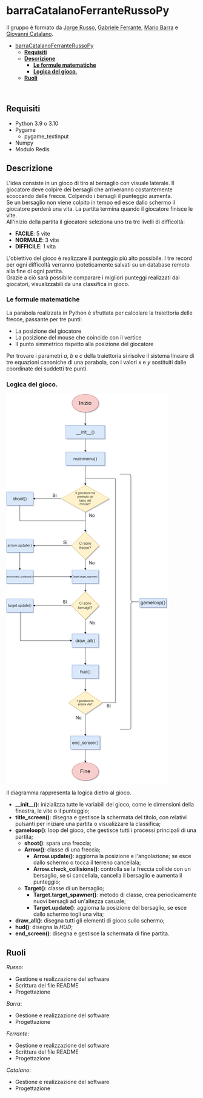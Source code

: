 # barraCatalanoFerranteRussoPy
Il gruppo è formato da [Jorge Russo](https://github.com/Jo-333), [Gabriele Ferrante](http://github.com/GabrieleFerrante/ferrantePy), [Mario Barra](https://github.com/MarioBarra114/Barra.Py) e [Giovanni Catalano](https://github.com/giovannicatalano).

- [barraCatalanoFerranteRussoPy](#barracatalanoferranterussopy)
  - [**Requisiti**](#requisiti)
  - [**Descrizione**](#descrizione)
    - [**Le formule matematiche**](#le-formule-matematiche)
    - [**Logica del gioco**.](#logica-del-gioco)
  - [**Ruoli**](#ruoli)

</br>

## **Requisiti**

* Python 3.9 o 3.10
* Pygame
  * pygame_textinput
* Numpy
* Modulo Redis


## **Descrizione**

L'idea consiste in un gioco di tiro al bersaglio con visuale laterale. Il giocatore deve colpire dei bersagli che arriveranno costantemente scoccando delle frecce. Colpendo i bersagli il punteggio aumenta.  
Se un bersaglio non viene colpito in tempo ed esce dallo schermo il giocatore perderà una vita. La partita termina quando il giocatore finisce le vite.  
All'inizio della partita il giocatore seleziona uno tra tre livelli di difficoltà:

* **FACILE**: 5 vite
* **NORMALE**: 3 vite
* **DIFFICILE**: 1 vita  

L'obiettivo del gioco è realizzare il punteggio più alto possibile. I tre record per ogni difficoltà verranno ipoteticamente salvati su un database remoto alla fine di ogni partita.  
Grazie a ciò sarà possibile comparare i migliori punteggi realizzati dai giocatori, visualizzabili da una classifica in gioco.


### **Le formule matematiche**

La parabola realizzata in Python è sfruttata per calcolare la traiettoria delle frecce, passante per tre punti:  
* La posizione del giocatore
* La posizione del mouse che coincide con il vertice
* Il punto simmetrico rispetto alla posizione del giocatore

Per trovare i parametri *a*, *b* e *c* della traiettoria si risolve il sistema lineare di tre equazioni canoniche di una parabola, con i valori *x* e *y* sostituiti dalle coordinate dei suddetti tre punti.

### **Logica del gioco**.

![Diagramma della logica del gioco](https://github.com/GabrieleFerrante/barraCatalanoFerranteRussoPy/blob/main/diagramma-gioco.png?raw=true)

Il diagramma rappresenta la logica dietro al gioco.  

* **\_\_init\_\_()**: inizializza tutte le variabili del gioco, come le dimensioni della finestra, le vite o il punteggio;
* **title_screen()**: disegna e gestisce la schermata del titolo, con relativi pulsanti per iniziare una partita o visualizzare la classifica;
* **gameloop()**: loop del gioco, che gestisce tutti i processi principali di una partita;
  * **shoot()**: spara una freccia;
  * **Arrow()**: classe di una freccia;
    * **Arrow.update()**: aggiorna la posizione e l'angolazione; se esce dallo schermo o tocca il terreno cancellala;
    * **Arrow.check_collisions()**: controlla se la freccia collide con un bersaglio, se si cancellala, cancella il bersaglio e aumenta il punteggio;
  * **Target()**: classe di un bersaglio;
    * **Target.target_spawner()**: metodo di classe, crea periodicamente nuovi bersagli ad un'altezza casuale;
    * **Target.update()**: aggiorna la posizione del bersaglio, se esce dallo schermo togli una vita;
* **draw_all()**: disegna tutti gli elementi di gioco sullo schermo;
* **hud()**: disegna la *HUD*;
* **end_screen()**: disegna e gestisce la schermata di fine partita.


## **Ruoli**

*Russo*:
* Gestione e realizzazione del software
* Scrittura del file README
* Progettazione

*Barra*: 
* Gestione e realizzazione del software
* Progettazione

*Ferrante*: 
* Gestione e realizzazione del software
* Scrittura del file README
* Progettazione

*Catalano*: 
* Gestione e realizzazione del software
* Progettazione

